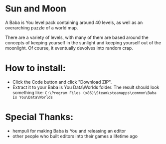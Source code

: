 # Sun and Moon 
A Baba is You level pack containing around 40 levels, as well as an overarching puzzle of a world map.

There are a variety of levels, with many of them are based around the concepts of keeping yourself in the sunlight and keeping yourself out of the moonlight. Of course, it eventually devolves into random crap.

# How to install:
- Click the Code button and click "Download ZIP".
- Extract it to your Baba is You Data\Worlds folder. The result should look something like:
`C:\Program Files (x86)\Steam\steamapps\common\Baba Is You\Data\Worlds`

# Special Thanks:
- hempuli for making Baba is You and releasing an editor
- other people who built editors into their games a lifetime ago